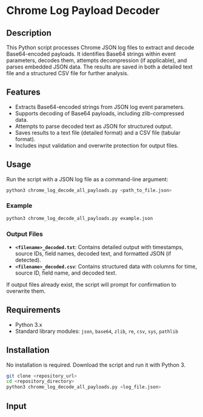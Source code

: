 # Chrome Log Payload Decoder

## Description

This Python script processes Chrome JSON log files to extract and decode Base64-encoded payloads. It identifies Base64 strings within event parameters, decodes them, attempts decompression (if applicable), and parses embedded JSON data. The results are saved in both a detailed text file and a structured CSV file for further analysis.

## Features

- Extracts Base64-encoded strings from JSON log event parameters.
- Supports decoding of Base64 payloads, including zlib-compressed data.
- Attempts to parse decoded text as JSON for structured output.
- Saves results to a text file (detailed format) and a CSV file (tabular format).
- Includes input validation and overwrite protection for output files.

## Usage

Run the script with a JSON log file as a command-line argument:

```bash
python3 chrome_log_decode_all_payloads.py <path_to_file.json>
```

### Example

```bash
python3 chrome_log_decode_all_payloads.py example.json
```

### Output Files

- **`<filename>_decoded.txt`**: Contains detailed output with timestamps, source IDs, field names, decoded text, and formatted JSON (if detected).
- **`<filename>_decoded.csv`**: Contains structured data with columns for time, source ID, field name, and decoded text.

If output files already exist, the script will prompt for confirmation to overwrite them.

## Requirements

- Python 3.x
- Standard library modules: `json`, `base64`, `zlib`, `re`, `csv`, `sys`, `pathlib`

## Installation

No installation is required. Download the script and run it with Python 3.

```bash
git clone <repository_url>
cd <repository_directory>
python3 chrome_log_decode_all_payloads.py <log_file.json>
```

## Input
